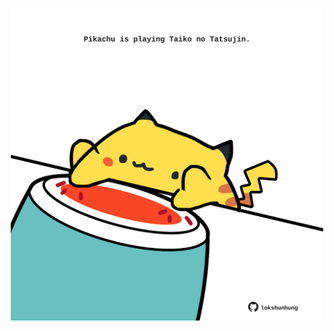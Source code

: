 <!-- built at 28/08/2021, 05:01:33 UTC -->
<p align="center">
  <img width="500" height="500" src="./ReadmeImage.svg">
</p>
